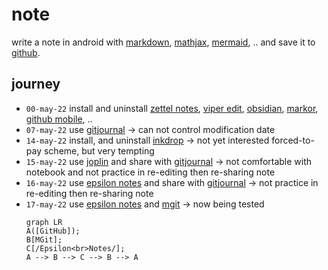 # note
write a note in android with [markdown](https://github.com/markdown-it/markdown-it), [mathjax](https://github.com/mathjax/MathJax), [mermaid](https://github.com/mermaid-js/mermaid), .. and save it to [github](https://github.com/).


## journey
+ `00-may-22` install and uninstall [zettel notes](https://github.com/damionx7/Zettel-Notes-Documentation/), [viper edit](https://github.com/maks/viper-edit), [obsidian](https://github.com/obsidianmd/obsidian-releases), [markor](https://github.com/gsantner/markor), [github mobile](https://github.com/mobile), ..
+ `07-may-22` use [gitjournal](https://github.com/GitJournal/GitJournal) &rightarrow; can not control modification date
+ `14-may-22` install, and uninstall [inkdrop](https://github.com/inkdropapp/releases) &rightarrow; not yet interested forced-to-pay scheme, but very tempting
+ `15-may-22` use [joplin](https://github.com/laurent22/joplin) and share with [gitjournal](https://github.com/GitJournal/GitJournal) &rightarrow; not comfortable with notebook and not practice in re-editing then re-sharing note
+ `16-may-22` use [epsilon notes](https://github.com/ekartoyev/epsilonnotes) and share with [gitjournal](https://github.com/GitJournal/GitJournal) &rightarrow; not practice in re-editing then re-sharing note
+ `17-may-22` use [epsilon notes](https://github.com/ekartoyev/epsilonnotes) and [mgit](https://github.com/maks/MGit) &rightarrow; now being tested
  ```mermaid
  graph LR
  A([GitHub]);
  B[MGit];
  C[/Epsilon<br>Notes/];
  A --> B --> C --> B --> A
  ```
